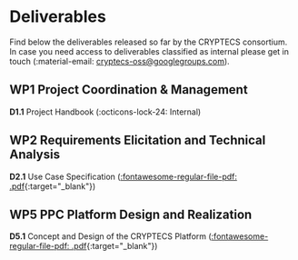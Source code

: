 # Deliverables

Find below the deliverables released so far by the CRYPTECS consortium. In case
you need access to deliverables classified as internal please get in touch
(:material-email: [cryptecs-oss@googlegroups.com](mailto:cryptecs-oss@googlegroups.com)).

## WP1 Project Coordination & Management

**D1.1** Project Handbook (:octicons-lock-24: Internal)

## WP2 Requirements Elicitation and Technical Analysis

**D2.1** Use Case Specification ([:fontawesome-regular-file-pdf: .pdf][D2.1]{:target="_blank"})

[D2.1]: https://drive.google.com/uc?export=download&id=1C5kpmS-E8S-RDBALxxgNw0O_7P37ods9

## WP5 PPC Platform Design and Realization

**D5.1** Concept and Design of the CRYPTECS Platform 
([:fontawesome-regular-file-pdf: .pdf][D5.1]{:target="_blank"})

[D5.1]: https://drive.google.com/uc?export=download&id=1nko1yA2NtBruuSS8zauDklPD5qTxDEpF